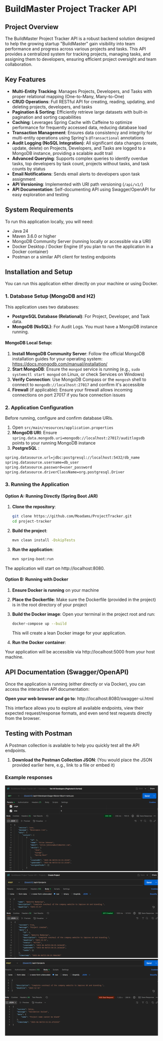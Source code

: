 # BuildMaster Project Tracker API

## Project Overview

The BuildMaster Project Tracker API is a robust backend solution designed to help the growing startup "BuildMaster" gain visibility into team performance and progress across various projects and tasks. This API provides a centralized system for tracking projects, managing tasks, and assigning them to developers, ensuring efficient project oversight and team collaboration.

## Key Features

- **Multi-Entity Tracking**: Manages Projects, Developers, and Tasks with proper relational mapping (One-to-Many, Many-to-One)
- **CRUD Operations**: Full RESTful API for creating, reading, updating, and deleting projects, developers, and tasks
- **Pagination & Sorting**: Efficiently retrieve large datasets with built-in pagination and sorting capabilities
- **Caching**: Leverages Spring Cache with Caffeine to optimize performance for frequently accessed data, reducing database load
- **Transaction Management**: Ensures data consistency and integrity for multi-entity operations using Spring's `@Transactional` annotations
- **Audit Logging (NoSQL Integration)**: All significant data changes (create, update, delete) on Projects, Developers, and Tasks are logged to a MongoDB instance, providing a scalable audit trail
- **Advanced Querying**: Supports complex queries to identify overdue tasks, top developers by task count, projects without tasks, and task counts by status
- **Email Notifications**: Sends email alerts to developers upon task assignment 
- **API Versioning**: Implemented with URI path versioning (`/api/v1/`)
- **API Documentation**: Self-documenting API using Swagger/OpenAPI for easy exploration and testing

## System Requirements

To run this application locally, you will need:

- Java 24
- Maven 3.6.0 or higher
- MongoDB Community Server (running locally or accessible via a URI)
- Docker Desktop / Docker Engine (if you plan to run the application in a Docker container)
- Postman or a similar API client for testing endpoints

## Installation and Setup

You can run this application either directly on your machine or using Docker.

### 1. Database Setup (MongoDB and H2)

This application uses two databases:

- **PostgreSQL Database (Relational)**: For Project, Developer, and Task data. 
- **MongoDB (NoSQL)**: For Audit Logs. You must have a MongoDB instance running.

#### MongoDB Local Setup:

1. **Install MongoDB Community Server**: Follow the official MongoDB installation guides for your operating system: https://docs.mongodb.com/manual/installation/
2. **Start MongoDB**: Ensure the `mongod` service is running (e.g., `sudo systemctl start mongod` on Linux, or check Services on Windows)
3. **Verify Connection**: Use MongoDB Compass or the `mongosh` shell to connect to `mongodb://localhost:27017` and confirm it's accessible
4. **Firewall** (if applicable): Ensure your firewall allows incoming connections on port 27017 if you face connection issues

### 2. Application Configuration

Before running, configure and confirm database URIs.

1. Open `src/main/resources/application.properties`
2. **MongoDB URI**: Ensure `spring.data.mongodb.uri=mongodb://localhost:27017/auditlogsdb` points to your running MongoDB instance
3. **PostgreSQL** : 

```properties
spring.datasource.url=jdbc:postgresql://localhost:5432/db_name
spring.datasource.username=db_user
spring.datasource.password=user_password
spring.datasource.driverClassName=org.postgresql.Driver
```

### 3. Running the Application

#### Option A: Running Directly (Spring Boot JAR)

1. **Clone the repository**:
   ```bash
   git clone https://github.com/Moadams/ProjectTracker.git
   cd project-tracker
   ```

2. **Build the project**:
   ```bash
   mvn clean install -DskipTests
   ```

3. **Run the application**:
   ```bash
   mvn spring-boot:run
   ```

The application will start on http://localhost:8080.

#### Option B: Running with Docker

1. **Ensure Docker is running** on your machine
2. **Place the Dockerfile**: Make sure the Dockerfile (provided in the project) is in the root directory of your project
3. **Build the Docker image**:
   Open your terminal in the project root and run:
   ```bash
   docker-compose up --build
   ```
   This will create a lean Docker image for your application.

4. **Run the Docker container**:

Your application will be accessible via http://localhost:5000 from your host machine.

## API Documentation (Swagger/OpenAPI)

Once the application is running (either directly or via Docker), you can access the interactive API documentation:

**Open your web browser and go to**: http://localhost:8080/swagger-ui.html

This interface allows you to explore all available endpoints, view their expected request/response formats, and even send test requests directly from the browser.

## Testing with Postman

A Postman collection is available to help you quickly test all the API endpoints.

1. **Download the Postman Collection JSON**: (You would place the JSON provided earlier here, e.g., link to a file or embed it)

### Example responses

![BuildMaster Logo](src/main/resources/docs/200_ok.png)
![BuildMaster Logo](src/main/resources/docs/201_created.png)
![BuildMaster Logo](src/main/resources/docs/400_error.png)